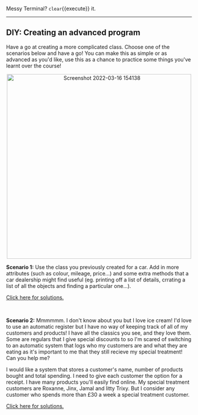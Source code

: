 Messy Terminal? `clear`{{execute}} it.
<hr>

## DIY: Creating an advanced program
Have a go at creating a more complicated class. Choose one of the scenarios below and have a go! You can make this as simple or as advanced as you'd like, use this as a chance to practice some things you've learnt over the course!

<p align="center">
  <img width="500" alt="Screenshot 2022-03-16 154138" src="https://user-images.githubusercontent.com/60058170/158629863-99226230-d2a9-4d8e-8865-007fb7ac96d1.png">
</p>

**Scenario 1:** Use the class you previously created for a car. Add in more attributes (such as colour, mileage, price...) and some extra methods that a car dealership might find useful (eg. printing off a list of details, crrating a list of all the objects and finding a particular one...). 

[Click here for solutions.](https://gitlabce.tools.aws.vodafone.com/vodafonecodingclub/Crash-Course/-/blob/master/Week%205)

<br>

**Scenario 2:** Mmmmmm. I don't know about you but I love ice cream! I'd love to use an automatic register but I have no way of keeping track of all of my customers and products! I have all the classics you see, and they love them. Some are regulars that I give special discounts to so I'm scared of switching to an automatic system that logs who my customers are and what they are eating as it's important to me that they still recieve my special treatment! Can you help me?

I would like a system that stores a customer's name, number of products bought and total spending. I need to give each customer the option for a receipt. I have many products you'll easily find online. My special treatment customers are Roxanne, Jinx, Jamal and litty Trixy. But I consider any customer who spends more than £30 a week a special treatment customer. 

[Click here for solutions.](https://gitlabce.tools.aws.vodafone.com/vodafonecodingclub/Crash-Course/-/blob/master/Week%205)
